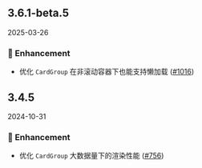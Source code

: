 ## 3.6.1-beta.5
2025-03-26

### 💎 Enhancement

- 优化 `CardGroup` 在非滚动容器下也能支持懒加载 ([#1016](https://github.com/sheinsight/shineout-next/pull/1016))


## 3.4.5
2024-10-31

### 💎 Enhancement

- 优化 `CardGroup` 大数据量下的渲染性能 ([#756](https://github.com/sheinsight/shineout-next/pull/756))
